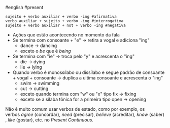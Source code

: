 #english #present

```shell
sujeito + verbo auxiliar + verbo -ing #afirmativa
verbo auxiliar + sujeito + verbo -ing #interrogativa
sujeito + verbo auxiliar + not + verbo -ing #negativa
```

- Ações que estão acontecendo no momento da fala
- Se termina com consoante + "e" -> retira a vogal e adiciona "ing"
	- dance -> dancing
	- exceto o *be* que é *being*
- Se termina com "ie" -> troca pelo "y" e acrescenta o "ing"
	- die -> dying
	- lie -> lying
- Quando verbo é monossílabo ou dissílabo e segue padrão de consoante + vogal + consoante -> duplica a ultima consoante e acrescenta o "ing"
	- swim -> swimming
	- cut -> cutting
	- exceto quando termina com "w" ou "x" tipo fix -> fixing
	- exceto se a sílaba tônica for a primeira tipo open -> opening


Não é muito comum usar verbos de estado, como por exemplo, os verbos _agree_ (concordar), _need_ (precisar), _believe_ (acreditar), _know_ (saber), _like_ (gostar), etc. no _Present Continuous._